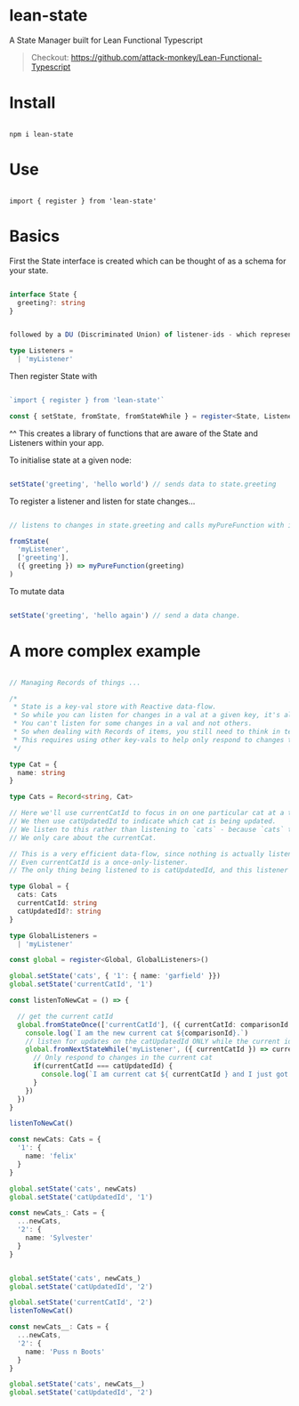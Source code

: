 # lean-state
A State Manager built for Lean Functional Typescript

> Checkout: https://github.com/attack-monkey/Lean-Functional-Typescript

# Install

```

npm i lean-state

```

# Use

```

import { register } from 'lean-state'

```

# Basics

First the State interface is created which can be thought of as a schema for your state.

```typescript

interface State {
  greeting?: string
}

```

```typescript

followed by a DU (Discriminated Union) of listener-ids - which represent the individual listeners listening for state changes

type Listeners =
  | 'myListener'

```

Then register State with 

```typescript

`import { register } from 'lean-state'`

const { setState, fromState, fromStateWhile } = register<State, Listeners>()

```

^^ This creates a library of functions that are aware of the State and Listeners within your app.

To initialise state at a given node:

```typescript

setState('greeting', 'hello world') // sends data to state.greeting

```

To register a listener and listen for state changes...

```typescript

// listens to changes in state.greeting and calls myPureFunction with it

fromState(
  'myListener',
  ['greeting'],
  ({ greeting }) => myPureFunction(greeting)
) 

```

To mutate data

```typescript

setState('greeting', 'hello again') // send a data change.

```

# A more complex example

```typescript

// Managing Records of things ...

/*
 * State is a key-val store with Reactive data-flow.
 * So while you can listen for changes in a val at a given key, it's all or nothing.
 * You can't listen for some changes in a val and not others.
 * So when dealing with Records of items, you still need to think in terms of key-val.
 * This requires using other key-vals to help only respond to changes that you care about.
 */

type Cat = {
  name: string
}

type Cats = Record<string, Cat>

// Here we'll use currentCatId to focus in on one particular cat at a time.
// We then use catUpdatedId to indicate which cat is being updated. 
// We listen to this rather than listening to `cats` - because `cats` tells us when any change to `cats` occurs.
// We only care about the currentCat.

// This is a very efficient data-flow, since nothing is actually listening to cats.
// Even currentCatId is a once-only-listener.
// The only thing being listened to is catUpdatedId, and this listener is cleaned up whenever the current cat changes.

type Global = {
  cats: Cats
  currentCatId: string
  catUpdatedId?: string
}

type GlobalListeners =
  | 'myListener'

const global = register<Global, GlobalListeners>()

global.setState('cats', { '1': { name: 'garfield' }})
global.setState('currentCatId', '1')

const listenToNewCat = () => {

  // get the current catId
  global.fromStateOnce(['currentCatId'], ({ currentCatId: comparisonId }) => {
    console.log(`I am the new current cat ${comparisonId}.`)
    // listen for updates on the catUpdatedId ONLY while the current id remains the same - otherwise destroy this listener.
    global.fromNextStateWhile('myListener', ({ currentCatId }) => currentCatId === comparisonId, ['catUpdatedId'], ({ cats, currentCatId, catUpdatedId }) => {
      // Only respond to changes in the current cat
      if(currentCatId === catUpdatedId) {
        console.log(`I am current cat ${ currentCatId } and I just got updated. My name is ${cats ? cats[currentCatId as string].name : 'unknown'}`)
      }
    })
  })
}

listenToNewCat()

const newCats: Cats = {
  '1': {
    name: 'felix'
  }
}

global.setState('cats', newCats)
global.setState('catUpdatedId', '1')

const newCats_: Cats = {
  ...newCats, 
  '2': {
    name: 'Sylvester'
  }
}


global.setState('cats', newCats_)
global.setState('catUpdatedId', '2')

global.setState('currentCatId', '2')
listenToNewCat()

const newCats__: Cats = {
  ...newCats, 
  '2': {
    name: 'Puss n Boots'
  }
}

global.setState('cats', newCats__)
global.setState('catUpdatedId', '2')

```